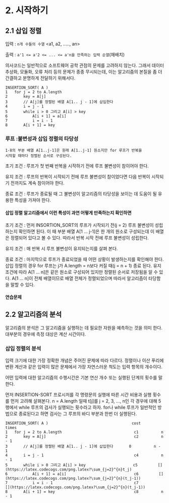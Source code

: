 # 2. 시작하기

## 2.1 삽입 정렬

입력 : `n개 수들의 수열` <a1, a2, ....., an>

출력 : `a'1 <= a'2 <= ... <= a'n을 만족하는 입력 순열`(재배치)

의사코드는 일반적으로 소프트웨어 공학 관점의 문제를 고려하지 않는다. 
그래서 데이터 추상화, 모듈화, 오류 처리 등의 문제가 종종 무시되는데, 이는 알고리즘의 본질을 좀 더 간결하고 분명하게 전달하기 위해서다.

```
INSERTION_SORT( A )
1   for j = 2 to A.length
2       key = A[j]
3       // A[j]를 정렬된 배열 A[1.. j - 1]에 삽입한다
4       i = j - 1
5       while i > 0 그리고 A[i] > key
6           A[i + 1] = a[i]
7           i = i - 1
8       A[i + 1] = key
```

### 루프 :불변성과 삽입 정렬의 타당성

```
1-8의 부분 배열 A[1..j-1]은 원래 A[1..j-1] 원소지만 for 루프가 반복을
시작할 때마다 정렬된 순서로 구성된다.
```

초기 조건 : 루프가 첫 번째 반복을 시작하기 전에 루프 불변성이 참이어야 한다.

유지 조건 : 루프의 반복이 시작되기 전에 루프 불변성이 참이었다면 다음 반복이 시작되기 전까지도 계속 참이어야 한다.

종료 조건 : 루프가 종료될 때 그 불변성이 알고리즘의 타당성을 보이는 데 도움이 될 유용한 특성을 가져야 한다.

#### 삽입 정렬 알고리즘에서 이런 특성이 과연 어떻게 만족하는지 확인하면

초기 조건 : 먼저 INSORTION_SORT의 루프가 시작되기 전(j = 2) 루프 불변성이 성립하는지 확인하면 된다. 
이 때 부분 배열 A[1 ... j-1]은 한 개의 원소로 구성되는데 이 배열은 정렬되어 있다고 볼 수 있다. 따라서 반복 시작 전에 루프 불변성이 성립한다.

유지 조건 : 매 반복 시 루프 불변성이 유지되는지를 살펴 본다. 

종료 조건 : 마지막으로 루프가 종료되었을 때 어떤 상황이 발생하는지를 확인해야 한다. 
삽입 정렬의 경우 for 루프는 j가 A.length = n보다 커질 때(j = n + 1) 종료 된다. 유지 조건에 따라 A[1 ... n]은 같은 원소로 구성되어 있지만 정렬된 순서로 저장됨을 알 수 있다. A[1 ... n]이 전체 배열이므로 배열 전체가 정렬되었으며 따라서 알고리즘이 타당함을 말할 수 있다.


#### 연습문제

## 2.2 알고리즘의 분석

알고리즘의 분석은 그 알고리즘을 실행하는 데 필요한 자원을 예측하는 것을 의미 한다. 대부분의 경우에 측정 대상은 계산 시간이다.

### 삽입 정렬의 분석

입력 크기에 대한 가장 정확한 개념은 주어진 문제에 따라 다르다. 정렬이나 이산 푸리에 변환 계산과 같은 입력이 많은 문제에서 가장 자연스러운 척도는 입력 항목의 개수이다.

어떤 입력에 대한 알고리즘의 수행시간은 기본 연산 개수 또는 실행된 단계의 횟수를 말한다.

먼저 INSERTION-SORT 프로시저를 각 명령문의 실행에 따른 시간 비용과 실행 횟수를 먼저 고려해 살펴본다. n = A.length 일때 t[j]를 j = 2, 3, ..., n인 각 경우에 대해 5행에서 while 루프의 검사가 실행되는 횟수라고 하자. for나 while 루프가 일반적인 방법으로 종료된다고 하면 검사는 그 루프의 바디 부분과 한번 더 실행된다. 

```
INSERTION_SORT( A )                                     cost        times
1   for j = 2 to A.length                                c1          n
2       key = A[j]                                       c2          n - 1
3       // A[j]를 정렬된 배열 A[1.. j - 1]에 삽입한다       0          n - 1
4       i = j - 1                                        c4          n - 1
5       while i > 0 그리고 A[i] > key                     c5         [](https://latex.codecogs.com/png.latex?\sum_{j=2}^{n}t_j)
6           A[i + 1] = a[i]                              c6         [](https://latex.codecogs.com/png.latex?\sum_{j=2}^{n}(t_j-1))
7           i = i - 1                                    c7          [](https://latex.codecogs.com/png.latex?\sum_{j=2}^{n}(t_j-1))
8       A[i + 1] = key                                   c8          n - 1
```
